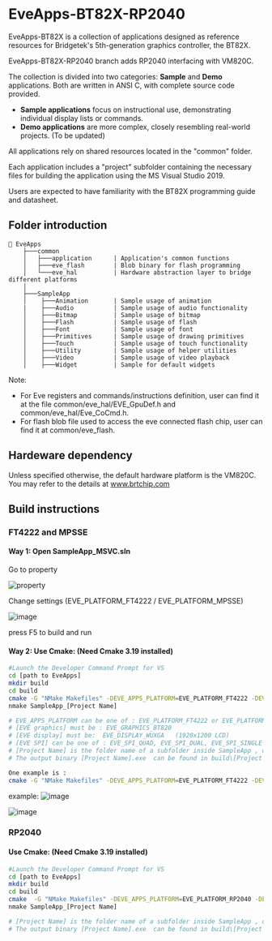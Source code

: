 

# EveApps-BT82X-RP2040
EveApps-BT82X is a collection of applications designed as reference resources for Bridgetek's 5th-generation graphics controller, the BT82X.

EveApps-BT82X-RP2040 branch adds RP2040 interfacing with VM820C.

The collection is divided into two categories: **Sample** and **Demo** applications. Both are written in ANSI C, with complete source code provided.

- **Sample applications** focus on instructional use, demonstrating individual display lists or commands. 
- **Demo applications** are more complex, closely resembling real-world projects.  (To be updated) 

All applications rely on shared resources located in the "common" folder.

Each application includes a "project" subfolder containing the necessary files for building the application using the MS Visual Studio 2019.

Users are expected to have familiarity with the BT82X programming guide and datasheet.



## Folder introduction
```
📂 EveApps
    ├───common                  
    │   ├───application      | Application's common functions
    │   ├───eve_flash        | Blob binary for flash programming
    │   └───eve_hal          | Hardware abstraction layer to bridge different platforms
    │    
    ├───SampleApp
    │    ├───Animation       | Sample usage of animation 
    |    ├───Audio           | Sample usage of audio functionality    
    │    ├───Bitmap          | Sample usage of bitmap 
    │    ├───Flash           | Sample usage of flash 
    │    ├───Font            | Sample usage of font 
    │    ├───Primitives      | Sample usage of drawing primitives
    │    ├───Touch           | Sample usage of touch functionality
    │    ├───Utility         | Sample usage of helper utilities
    │    ├───Video           | Sample usage of video playback
    │    ├───Widget          | Sample for default widgets
```

Note:
- For Eve registers and commands/instructions definition, user can find it at the file common/eve_hal/EVE_GpuDef.h and common/eve_hal/Eve_CoCmd.h.
- For flash blob file used to access the eve connected flash chip, user can find it at common/eve_flash.

## Hardeware dependency 
Unless specified otherwise, the default hardware platform is the VM820C.  You may refer to the details at www.brtchip.com

## Build instructions

### FT4222 and MPSSE
#### Way 1: Open SampleApp_MSVC.sln

Go to property

![property](https://github.com/user-attachments/assets/953dd3b1-3a9b-4747-ae0d-1daeda844b94)

Change settings (EVE_PLATFORM_FT4222 / EVE_PLATFORM_MPSSE)

![image](https://github.com/user-attachments/assets/9dd29dea-abd3-4a09-a5f6-31b4f318d41a)

press F5 to build and run

#### Way 2: Use Cmake: (Need Cmake 3.19 installed)
```sh
#Launch the Developer Command Prompt for VS
cd [path to EveApps]
mkdir build
cd build
cmake -G "NMake Makefiles" -DEVE_APPS_PLATFORM=EVE_PLATFORM_FT4222 -DEVE_APPS_GRAPHICS=[EVE graphics] -DEVE_APPS_DISPLAY=[EVE display] -DEVE_APPS_SPI=[EVE SPI] -DCMAKE_BUILD_TYPE=Debug ..
nmake SampleApp_[Project Name]

# EVE_APPS_PLATFORM can be one of : EVE_PLATFORM_FT4222 or EVE_PLATFORM_MPSSE
# [EVE graphics] must be : EVE_GRAPHICS_BT820
# [EVE display] must be:  EVE_DISPLAY_WUXGA   (1920x1200 LCD)
# [EVE SPI] can be one of : EVE_SPI_QUAD, EVE_SPI_DUAL, EVE_SPI_SINGLE  (FT4222 can support Quad/Dual/Single, MPSSE supports single only)
# [Project Name] is the folder name of a subfolder inside SampleApp , one example is SampleApp_Widget
# The output binary [Project Name].exe  can be found in build\[Project Name]

One example is :
cmake -G "NMake Makefiles" -DEVE_APPS_PLATFORM=EVE_PLATFORM_FT4222 -DEVE_APPS_GRAPHICS=EVE_GRAPHICS_BT820 -DEVE_APPS_DISPLAY=EVE_DISPLAY_WUXGA -DCMAKE_BUILD_TYPE=Debug ..
```

example: 
![image](https://github.com/user-attachments/assets/d1d4b27c-8634-44d4-a0db-1efed9333bd4)

![image](https://github.com/user-attachments/assets/2f0bfb2d-30c0-4b5f-a19f-4eb864e2a721)

### RP2040
#### Use Cmake: (Need Cmake 3.19 installed)
```sh
#Launch the Developer Command Prompt for VS
cd [path to EveApps]
mkdir build
cd build
cmake  -G "NMake Makefiles" -DEVE_APPS_PLATFORM=EVE_PLATFORM_RP2040 -DEVE_APPS_GRAPHICS=EVE_GRAPHICS_BT820 -DEVE_APPS_DISPLAY=EVE_DISPLAY_WUXGA ..
nmake SampleApp_[Project Name]

# [Project Name] is the folder name of a subfolder inside SampleApp , one example is SampleApp_Widget
# The output binary [Project Name].exe  can be found in build\[Project Name]
```


